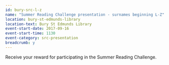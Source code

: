 ```yaml
---
id: bury-src-l-z
name: "Summer Reading Challenge presentation - surnames beginning L-Z"
location: bury-st-edmunds-library
location-text: Bury St Edmunds Library
event-start-date: 2017-09-16
event-start-time: 1130
event-category: src-presentation
breadcrumb: y
---
```


Receive your reward for participating in the Summer Reading Challenge.
